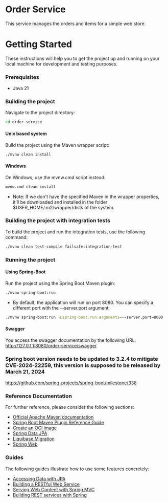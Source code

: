 # Order Service

This service manages the orders and items for a simple web store.

# Getting Started

These instructions will help you to get the project up and running on your local machine for development and testing purposes.


### Prerequisites

- Java 21

### Building the project

Navigate to the project directory:

```bash
cd order-service
```

#### Unix based system

Build the project using the Maven wrapper script:

```bash
./mvnw clean install
```

#### Windows

On Windows, use the mvnw.cmd script instead:

```bash
mvnw.cmd clean install
```

* Note: If we don't have the specified Maven in the wrapper properties, it'll be downloaded and installed in the folder
  $USER_HOME/.m2/wrapper/dists of the system.

### Building the project with integration tests

To build the project and run the integration tests, use the following command:

```bash
./mvnw clean test-compile failsafe:integration-test
```

### Running the project

#### Using Spring-Boot

Run the project using the Spring Boot Maven plugin:

```bash
./mvnw spring-boot:run
```

* By default, the application will run on port 8080. You can specify a different port with the --server.port argument:

```bash
./mvnw spring-boot:run -Dspring-boot.run.arguments=--server.port=8000
```

#### Swagger
You access the swagger documentation by the following URL:
http://127.0.1.1:8080/order-service/swagger

### Spring boot version needs to be updated to 3.2.4 to mitigate CVE-2024-22259, this version is supposed to be released by March 21, 2024
https://github.com/spring-projects/spring-boot/milestone/338

### Reference Documentation

For further reference, please consider the following sections:

* [Official Apache Maven documentation](https://maven.apache.org/guides/index.html)
* [Spring Boot Maven Plugin Reference Guide](https://docs.spring.io/spring-boot/docs/3.2.3/maven-plugin/reference/html/)
* [Create an OCI image](https://docs.spring.io/spring-boot/docs/3.2.3/maven-plugin/reference/html/#build-image)
* [Spring Data JPA](https://docs.spring.io/spring-boot/docs/3.2.3/reference/htmlsingle/index.html#data.sql.jpa-and-spring-data)
* [Liquibase Migration](https://docs.spring.io/spring-boot/docs/3.2.3/reference/htmlsingle/index.html#howto.data-initialization.migration-tool.liquibase)
* [Spring Web](https://docs.spring.io/spring-boot/docs/3.2.3/reference/htmlsingle/index.html#web)

### Guides

The following guides illustrate how to use some features concretely:

* [Accessing Data with JPA](https://spring.io/guides/gs/accessing-data-jpa/)
* [Building a RESTful Web Service](https://spring.io/guides/gs/rest-service/)
* [Serving Web Content with Spring MVC](https://spring.io/guides/gs/serving-web-content/)
* [Building REST services with Spring](https://spring.io/guides/tutorials/rest/)

